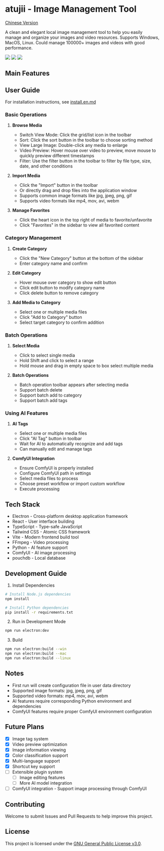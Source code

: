 # atujii - Image Management Tool
[Chinese Version](readme.zh.md)

A clean and elegant local image management tool to help you easily manage and organize your images and video resources.
Supports Windows, MacOS, Linux.
Could manage 100000+ images and videos with good performance.


![](https://picgo-1300491698.cos.ap-nanjing.myqcloud.com/v0.4.1_3.png)
![](https://picgo-1300491698.cos.ap-nanjing.myqcloud.com/v0.4.1_1.png)
![](https://picgo-1300491698.cos.ap-nanjing.myqcloud.com/v0.4.1_2.png)
## Main Features


## User Guide

For installation instructions, see [install.en.md](install.en.md)

### Basic Operations

1. **Browse Media**
   - Switch View Mode: Click the grid/list icon in the toolbar
   - Sort: Click the sort button in the toolbar to choose sorting method
   - View Large Image: Double-click any media to enlarge
   - Video Preview: Hover mouse over video to preview, move mouse to quickly preview different timestamps
   - Filter: Use the filter button in the toolbar to filter by file type, size, date, and other conditions

2. **Import Media**
   - Click the "Import" button in the toolbar
   - Or directly drag and drop files into the application window
   - Supports common image formats like jpg, jpeg, png, gif
   - Supports video formats like mp4, mov, avi, webm

3. **Manage Favorites**
   - Click the heart icon in the top right of media to favorite/unfavorite
   - Click "Favorites" in the sidebar to view all favorited content

### Category Management

1. **Create Category**
   - Click the "New Category" button at the bottom of the sidebar
   - Enter category name and confirm

2. **Edit Category**
   - Hover mouse over category to show edit button
   - Click edit button to modify category name
   - Click delete button to remove category

3. **Add Media to Category**
   - Select one or multiple media files
   - Click "Add to Category" button
   - Select target category to confirm addition

### Batch Operations

1. **Select Media**
   - Click to select single media
   - Hold Shift and click to select a range
   - Hold mouse and drag in empty space to box select multiple media

2. **Batch Operations**
   - Batch operation toolbar appears after selecting media
   - Support batch delete
   - Support batch add to category
   - Support batch add tags

### Using AI Features

1. **AI Tags**
   - Select one or multiple media files
   - Click "AI Tag" button in toolbar
   - Wait for AI to automatically recognize and add tags
   - Can manually edit and manage tags

2. **ComfyUI Integration**
   - Ensure ComfyUI is properly installed
   - Configure ComfyUI path in settings
   - Select media files to process
   - Choose preset workflow or import custom workflow
   - Execute processing

## Tech Stack

- Electron - Cross-platform desktop application framework
- React - User interface building
- TypeScript - Type-safe JavaScript
- Tailwind CSS - Atomic CSS framework
- Vite - Modern frontend build tool
- FFmpeg - Video processing
- Python - AI feature support
- ComfyUI - AI image processing
- pouchdb - Local database

## Development Guide

1. Install Dependencies

```bash
# Install Node.js dependencies
npm install

# Install Python dependencies
pip install -r requirements.txt
```

2. Run in Development Mode

```bash
npm run electron:dev
```

3. Build

```bash
npm run electron:build --win
npm run electron:build --mac
npm run electron:build --linux
```

## Notes

- First run will create configuration file in user data directory
- Supported image formats: jpg, jpeg, png, gif
- Supported video formats: mp4, mov, avi, webm
- AI features require corresponding Python environment and dependencies
- ComfyUI features require proper ComfyUI environment configuration

## Future Plans

- [x] Image tag system
- [x] Video preview optimization
- [x] Image information viewing
- [x] Color classification support
- [x] Multi-language support
- [x] Shortcut key support
- [ ] Extensible plugin system
   - [ ] Image editing features
   - [ ] More AI model integration
- [ ] ComfyUI integration - Support image processing through ComfyUI

## Contributing

Welcome to submit Issues and Pull Requests to help improve this project.

## License

This project is licensed under the [GNU General Public License v3.0](./LICENSE). 